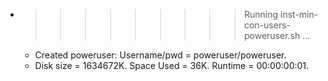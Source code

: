 * >>>>>>>>> Running inst-min-con-users-poweruser.sh ...
  * Created poweruser: Username/pwd = poweruser/poweruser.
  * Disk size = 1634672K. Space Used = 36K. Runtime = 00:00:00:01.
